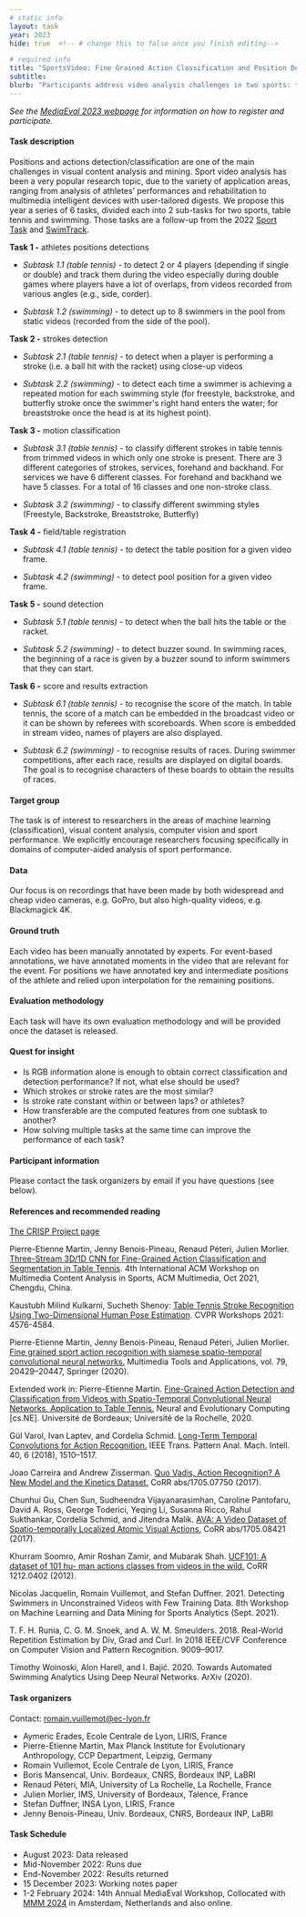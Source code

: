 ```yaml
---
# static info
layout: task
year: 2023
hide: true  <!-- # change this to false once you finish editing-->

# required info
title: "SportsVideo: Fine Grained Action Classification and Position Detection in Table Tennis and Swimming Videos"
subtitle:
blurb: "Participants address video analysis challenges in two sports: table tennis and swimming videos. Subtasks include position detection and action classification and involve leveraging different modalities in the video data: visual, sound, and text."
---
```


<!-- # please respect the structure below-->
*See the [MediaEval 2023 webpage](https://multimediaeval.github.io/editions/2023/) for information on how to register and participate.*

#### Task description

Positions and actions detection/classification are one of the main challenges in visual content analysis and mining.  Sport video analysis has been a very popular research topic, due to the variety of application areas, ranging from analysis of athletes’ performances and rehabilitation to multimedia intelligent devices with user-tailored digests. We propose this year a series of 6 tasks, divided each into 2 sub-tasks for two sports, table tennis and swimming. Those tasks are a follow-up from the 2022 [Sport Task](https://multimediaeval.github.io/editions/2022/tasks/sportsvideo/) and [SwimTrack](https://multimediaeval.github.io/editions/2022/tasks/swimtrack/).


**Task 1 -** athletes positions detections

- _Subtask 1.1 (table tennis)_ - to detect 2 or 4 players (depending if single or double) and track them during the video especially during double games where players have a lot of overlaps, from videos recorded from various angles (e.g., side, corder).

- _Subtask 1.2 (swimming)_ -  to detect up to 8 swimmers in the pool from static videos (recorded from the side of the pool).


**Task 2 -** strokes detection

- _Subtask 2.1 (table tennis)_ - to detect when a player is performing a stroke (i.e. a ball hit with the racket) using close-up videos
  
- _Subtask 2.2 (swimming)_ - to detect each time a swimmer is achieving a repeated motion for each swimming style (for freestyle, backstroke, and butterfly stroke once the swimmer's right hand enters the water; for breaststroke once the head is at its highest point).

**Task 3 -**  motion classification

- _Subtask 3.1 (table tennis)_ - to classify different strokes in table tennis from trimmed videos in which only one stroke is present. There are 3 different categories of strokes, services, forehand and backhand. For services we have 6 different classes. For forehand and backhand we have 5 classes. For a total of 16 classes and one non-stroke class.

- _Subtask 3.2 (swimming)_ - to classify different swimming styles (Freestyle,  Backstroke, Breaststroke, Butterfly)


**Task 4 -** field/table registration

- _Subtask 4.1 (table tennis)_ - to detect the table position for a given video frame.

- _Subtask 4.2 (swimming)_ - to detect pool position for a given video frame.

**Task 5 -** sound detection

- _Subtask 5.1 (table tennis)_ - to detect when the ball hits the table or the racket.

- _Subtask 5.2 (swimming)_ - to detect buzzer sound. In swimming races, the beginning of a race is given by a buzzer sound to inform swimmers that they can start.

**Task 6 -** score and results extraction

- _Subtask 6.1 (table tennis)_ - to recognise the score of the match. In table tennis, the score of a match can be embedded in the broadcast video or it can be shown by referees with scoreboards. When score is embedded in stream video, names of players are also displayed.

- _Subtask 6.2 (swimming)_ - to recognise results of races. During swimmer competitions, after each race, results are displayed on digital boards. The goal is to recognise characters of these boards to obtain the results of races.

<!-- #### Motivation and background -->

#### Target group

The task is of interest to researchers in the areas of machine learning (classification), visual content analysis, computer vision and sport performance. We explicitly encourage researchers focusing specifically in domains of computer-aided analysis of sport performance.

#### Data

Our focus is on recordings that have been made by both widespread and cheap video cameras, e.g. GoPro, but also high-quality videos, e.g. Blackmagick 4K.

#### Ground truth

Each video has been manually annotated by experts. For event-based annotations, we have annotated moments in the video that are relevant for the event. For positions we have annotated key and intermediate positions of the athlete and relied upon interpolation for the remaining positions.

#### Evaluation methodology

Each task will have its own evaluation methodology and will be provided once the dataset is released.

#### Quest for insight

* Is RGB information alone is enough to obtain correct classification and detection performance? If not, what else should be used?
* Which strokes or stroke rates are the most similar?
* Is stroke rate constant within or between laps? or athletes?
* How transferable are the computed features from one subtask to another?
* How solving multiple tasks at the same time can improve the performance of each task?

#### Participant information

Please contact the task organizers by email if you have questions (see below). 

<!-- Please contact your task organizers with any questions on these points. -->
<!-- # * Signing up: Fill in the [registration form]() and fill out and return the [usage agreement](). -->
<!-- # * Making your submission: To be announced (check the task read me) <!-- Please add instructions on how to create and submit runs to your task replacing "To be announced." -->
<!-- # * Preparing your working notes paper: Instructions on preparing you working notes paper can be found in [MediaEval 2023 Working Notes Paper Instructions]().-->


#### References and recommended reading
[The CRISP Project page](https://github.com/P-eMartin/crisp)

Pierre-Etienne Martin, Jenny Benois-Pineau, Renaud Péteri, Julien Morlier. [Three-Stream 3D/1D CNN for Fine-Grained Action Classification and Segmentation in Table Tennis](https://arxiv.org/abs/2109.14306).
4th International ACM Workshop on Multimedia Content Analysis in Sports, ACM Multimedia, Oct 2021, Chengdu, China.

Kaustubh Milind Kulkarni, Sucheth Shenoy: [Table Tennis Stroke Recognition Using Two-Dimensional Human Pose Estimation](https://openaccess.thecvf.com/content/CVPR2021W/CVSports/papers/Kulkarni_Table_Tennis_Stroke_Recognition_Using_Two-Dimensional_Human_Pose_Estimation_CVPRW_2021_paper.pdf). CVPR Workshops 2021: 4576-4584.  

Pierre-Etienne Martin, Jenny Benois-Pineau, Renaud Péteri, Julien Morlier. [Fine grained sport action recognition with siamese spatio-temporal convolutional neural networks.](https://link.springer.com/epdf/10.1007/s11042-020-08917-3) Multimedia Tools and Applications, vol. 79, 20429–20447, Springer (2020).  

Extended work in: Pierre-Etienne Martin. [Fine-Grained Action Detection and Classification from Videos with Spatio-Temporal Convolutional Neural Networks. Application to Table Tennis.](https://hal.archives-ouvertes.fr/tel-03099907) Neural and Evolutionary Computing \[cs.NE\]. Université de Bordeaux; Université de la Rochelle, 2020.  

Gül Varol, Ivan Laptev, and Cordelia Schmid. [Long-Term Temporal Convolutions for Action Recognition.](https://arxiv.org/pdf/1604.04494.pdf) IEEE Trans. Pattern Anal. Mach. Intell. 40, 6 (2018), 1510–1517.  

Joao Carreira and Andrew Zisserman. [Quo Vadis, Action Recognition? A New Model and the Kinetics Dataset.](https://arxiv.org/pdf/1705.07750.pdf) CoRR abs/1705.07750 (2017).

Chunhui Gu, Chen Sun, Sudheendra Vijayanarasimhan, Caroline Pantofaru, David A. Ross, George Toderici, Yeqing Li, Susanna Ricco, Rahul Sukthankar, Cordelia Schmid, and Jitendra Malik. [AVA: A Video Dataset of Spatio-temporally Localized Atomic Visual Actions.](http://openaccess.thecvf.com/content_cvpr_2018/papers/Gu_AVA_A_Video_CVPR_2018_paper.pdf) CoRR abs/1705.08421 (2017).  

Khurram Soomro, Amir Roshan Zamir, and Mubarak Shah. [UCF101: A dataset of 101 hu- man actions classes from videos in the wild.](https://arxiv.org/pdf/1212.0402.pdf) CoRR 1212.0402 (2012).

Nicolas Jacquelin, Romain Vuillemot, and Stefan Duffner. 2021. Detecting Swimmers in Unconstrained Videos with Few Training Data. 8th Workshop on Machine Learning and Data Mining for Sports Analytics (Sept. 2021).

T. F. H. Runia, C. G. M. Snoek, and A. W. M. Smeulders. 2018. Real-World Repetition Estimation by Div, Grad and Curl. In 2018 IEEE/CVF Conference on Computer Vision and Pattern Recognition. 9009–9017.

Timothy Woinoski, Alon Harell, and I. Bajić. 2020. Towards Automated Swimming Analytics Using Deep Neural Networks. ArXiv (2020).

#### Task organizers

Contact: [romain.vuillemot@ec-lyon.fr](mailto:romain.vuillemot@ec-lyon.fr)

* Aymeric Erades, Ecole Centrale de Lyon, LIRIS, France
* Pierre-Etienne Martin, Max Planck Institute for Evolutionary Anthropology, CCP Department, Leipzig, Germany
* Romain Vuillemot, Ecole Centrale de Lyon, LIRIS, France
* Boris Mansencal, Univ. Bordeaux, CNRS, Bordeaux INP, LaBRI
* Renaud Péteri, MIA, University of La Rochelle, La Rochelle, France
* Julien Morlier, IMS, University of Bordeaux, Talence, France
* Stefan Duffner, INSA Lyon, LIRIS, France
* Jenny Benois-Pineau, Univ. Bordeaux, CNRS, Bordeaux INP, LaBRI


#### Task Schedule
* August 2023: Data released <!-- # Replace with your exact date date in August or September-->
* Mid-November 2022: Runs due <!-- # Replace with your date. We suggest setting enough time in order to have enough time to assess and return the results by the Results returned.-->
* End-November 2022: Results returned  <!-- Replace with your date. Latest possible should be 23 November-->
* 15 December 2023: Working notes paper  <!-- Fixed. Please do not change.-->
* 1-2 February 2024: 14th Annual MediaEval Workshop, Collocated with [MMM 2024](https://mmm2024.org/) in Amsterdam, Netherlands and also online. <!-- Fixed. Please do not change.-->
